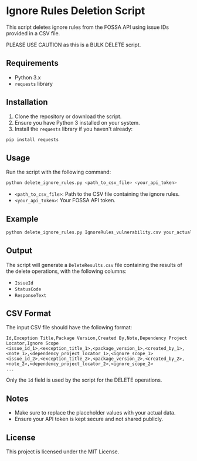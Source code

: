 
# Ignore Rules Deletion Script

This script deletes ignore rules from the FOSSA API using issue IDs provided in a CSV file. 

PLEASE USE CAUTION as this is a BULK DELETE script.

## Requirements

- Python 3.x
- `requests` library

## Installation

1. Clone the repository or download the script.
2. Ensure you have Python 3 installed on your system.
3. Install the `requests` library if you haven't already:

```sh
pip install requests
```

## Usage

Run the script with the following command:

```sh
python delete_ignore_rules.py <path_to_csv_file> <your_api_token>
```

- `<path_to_csv_file>`: Path to the CSV file containing the ignore rules.
- `<your_api_token>`: Your FOSSA API token.

## Example

```sh
python delete_ignore_rules.py IgnoreRules_vulnerability.csv your_actual_api_token_here
```

## Output

The script will generate a `DeleteResults.csv` file containing the results of the delete operations, with the following columns:
- `IssueId`
- `StatusCode`
- `ResponseText`

## CSV Format

The input CSV file should have the following format:

```
Id,Exception Title,Package Version,Created By,Note,Dependency Project Locator,Ignore Scope
<issue_id_1>,<exception_title_1>,<package_version_1>,<created_by_1>,<note_1>,<dependency_project_locator_1>,<ignore_scope_1>
<issue_id_2>,<exception_title_2>,<package_version_2>,<created_by_2>,<note_2>,<dependency_project_locator_2>,<ignore_scope_2>
...
```

Only the `Id` field is used by the script for the DELETE operations.

## Notes

- Make sure to replace the placeholder values with your actual data.
- Ensure your API token is kept secure and not shared publicly.

## License

This project is licensed under the MIT License.
